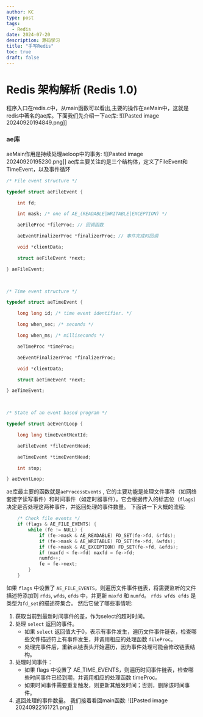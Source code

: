 ```yaml
---
author: KC
type: post
tags:
  - Redis
date: 2024-07-20
description: 源码学习
title: "手写Redis"
toc: true
draft: false
---
```

# Redis 架构解析 (Redis 1.0)
程序入口在redis.c中，从main函数可以看出,主要的操作在aeMain中，这就是redis中著名的ae库。下面我们先介绍一下ae库:
![[Pasted image 20240920194849.png]]
### ae库
aeMain作用是持续处理aeloop中的事务:
![[Pasted image 20240920195230.png]]
ae库主要关注的是三个结构体，定义了FileEvent和TimeEvent，以及事件循环
```c
/* File event structure */

typedef struct aeFileEvent {

    int fd;

    int mask; /* one of AE_(READABLE|WRITABLE|EXCEPTION) */

    aeFileProc *fileProc; // 回调函数

    aeEventFinalizerProc *finalizerProc; // 事件完成时回调

    void *clientData;

    struct aeFileEvent *next;

} aeFileEvent;

  

/* Time event structure */

typedef struct aeTimeEvent {

    long long id; /* time event identifier. */

    long when_sec; /* seconds */

    long when_ms; /* milliseconds */

    aeTimeProc *timeProc;

    aeEventFinalizerProc *finalizerProc;

    void *clientData;

    struct aeTimeEvent *next;

} aeTimeEvent;

  

/* State of an event based program */

typedef struct aeEventLoop {

    long long timeEventNextId;

    aeFileEvent *fileEventHead;

    aeTimeEvent *timeEventHead;

    int stop;

} aeEventLoop;
```
ae库最主要的函数就是`aeProcessEvents` , 它的主要功能是处理文件事件（如网络套接字读写事件）和时间事件（如定时器事件）。它会根据传入的标志位（`flags`）决定是否处理这两种事件，并返回处理的事件数量。
下面讲一下大概的流程:
```c
    /* Check file events */
    if (flags & AE_FILE_EVENTS) {
        while (fe != NULL) {
            if (fe->mask & AE_READABLE) FD_SET(fe->fd, &rfds);
            if (fe->mask & AE_WRITABLE) FD_SET(fe->fd, &wfds);
            if (fe->mask & AE_EXCEPTION) FD_SET(fe->fd, &efds);
            if (maxfd < fe->fd) maxfd = fe->fd;
            numfd++;
            fe = fe->next;
        }
    }
```
如果 `flags` 中设置了 `AE_FILE_EVENTS`，则遍历文件事件链表，将需要监听的文件描述符添加到 `rfds`, `wfds`, `efds` 中，并更新 `maxfd` 和 `numfd`。
`rfds wfds efds` 是类型为`fd_set`的描述符集合。
然后它做了哪些事情呢:
1. 获取当前到最新时间事件的差，作为select的超时时间。
2. 处理 `select` 返回的事件。
	- 如果 `select` 返回值大于0，表示有事件发生，遍历文件事件链表，检查哪些文件描述符上有事件发生，并调用相应的处理函数 `fileProc`。
	- 处理完事件后，重新从链表头开始遍历，因为事件处理可能会修改链表结构。
3. 处理时间事件：
	- 如果 flags 中设置了 AE_TIME_EVENTS，则遍历时间事件链表，检查哪些时间事件已经到期，并调用相应的处理函数 timeProc。
	- 如果时间事件需要重复触发，则更新其触发时间；否则，删除该时间事件。
4. 返回处理的事件数量。
我们接着看回main函数:
![[Pasted image 20240922161721.png]]

